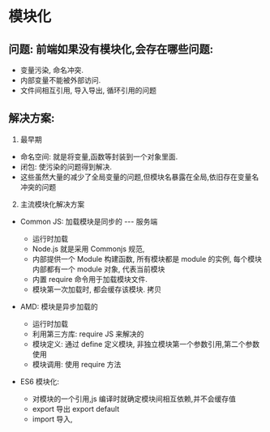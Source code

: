 # 模块化

## 问题: 前端如果没有模块化,会存在哪些问题:

-   变量污染, 命名冲突.
-   内部变量不能被外部访问.
-   文件间相互引用, 导入导出, 循环引用的问题

## 解决方案:

1. 最早期

-   命名空间: 就是将变量,函数等封装到一个对象里面.
-   闭包: 使污染的问题得到解决.
-   这些虽然大量的减少了全局变量的问题,但模块名暴露在全局,依旧存在变量名冲突的问题

2. 主流模块化解决方案

-   Common JS: 加载模块是同步的 --- 服务端

    -   运行时加载
    -   Node.js 就是采用 Commonjs 规范,
    -   内部提供一个 Module 构建函数, 所有模块都是 module 的实例, 每个模块内部都有一个 module 对象, 代表当前模块
    -   内置 require 命令用于加载模块文件.
    -   模块第一次加载时, 都会缓存该模块. 拷贝

-   AMD: 模块是异步加载的

    -   运行时加载
    -   利用第三方库: require JS 来解决的
    -   模块定义: 通过 define 定义模块, 非独立模块第一个参数引用,第二个参数使用
    -   模块调用: 使用 require 方法

-   ES6 模块化:
    -   对模块的一个引用,js 编译时就确定模块间相互依赖,并不会缓存值
    -   export 导出 export default
    -   import 导入,
